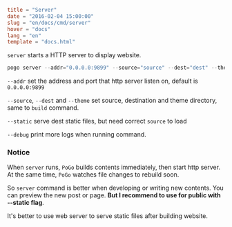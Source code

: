 ```toml
title = "Server"
date = "2016-02-04 15:00:00"
slug = "en/docs/cmd/server"
hover = "docs"
lang = "en"
template = "docs.html"
```

`server` starts a HTTP server to display website.

```go
pogo server --addr="0.0.0.0:9899" --source="source" --dest="dest" --theme="theme/default" --static --debug
```

`--addr` set the address and port that http server listen on, default is `0.0.0.0:9899`

`--source`, `--dest` and `--theme` set source, destination and theme directory, same to `build` command.

`--static` serve dest static files, but need correct `source` to load

`--debug` print more logs when running command.

### Notice

When `server` runs, `PoGo` builds contents immediately, then start http server. At the same time, `PoGo` watches file changes to rebuild soon.

So `server` command is better when developing or writing new contents. You can preview the new post or page. **But I recommend to use for public with --static flag**.

It's better to use web server to serve static files after building website.